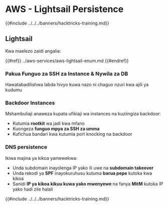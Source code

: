 # AWS - Lightsail Persistence

{{#include ../../../banners/hacktricks-training.md}}

## Lightsail

Kwa maelezo zaidi angalia:

{{#ref}}
../aws-services/aws-lightsail-enum.md
{{#endref}}

### Pakua Funguo za SSH za Instance & Nywila za DB

Hawatabadilishwa labda hivyo kuwa nazo ni chaguo nzuri kwa ajili ya kudumu

### Backdoor Instances

Mshambuliaji anaweza kupata ufikiaji wa instances na kuziingiza backdoor:

- Kutumia **rootkit** wa jadi kwa mfano
- Kuongeza **funguo mpya za SSH za umma**
- Kufichua bandari kwa kutumia port knocking na backdoor

### DNS persistence

Ikiwa majina ya kikoa yamewekwa:

- Unda subdomain inayolenga IP yako ili uwe na **subdomain takeover**
- Unda rekodi ya **SPF** inayokuruhusu kutuma **barua pepe** kutoka kwa kikoa
- Sanidi **IP ya kikoa kikuu kuwa yako mwenyewe** na fanya **MitM** kutoka IP yako hadi zile halali

{{#include ../../../banners/hacktricks-training.md}}
